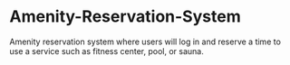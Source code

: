 # Amenity-Reservation-System
Amenity reservation system where users will log in and reserve a time to use a service such as fitness center, pool, or sauna.
